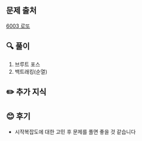 ## 문제 출처

<a href="https://www.acmicpc.net/problem/3758" rel="nofollow">6003 로또</a>

## 🔍 풀이
1. 브루트 포스
2. 백트래킹(순열)

## ✏️ 추가 지식

## 😊 후기
- 시작복잡도에 대한 고민 후 문제를 풀면 좋을 것 같습니다
